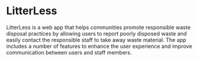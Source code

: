 # LitterLess
LitterLess is a web app that helps communities promote responsible waste disposal practices by allowing users to report poorly disposed waste and easily contact the responsible staff to take away waste material. The app includes a number of features to enhance the user experience and improve communication between users and staff members.
